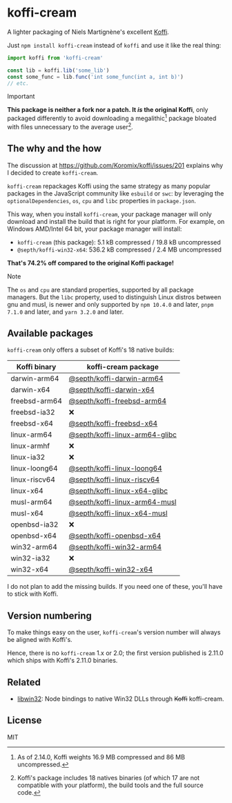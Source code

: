 # koffi-cream
A lighter packaging of Niels Martignène's excellent [Koffi](https://koffi.dev).

Just `npm install koffi-cream` instead of `koffi` and use it like the real thing:

```ts
import koffi from 'koffi-cream'

const lib = koffi.lib('some_lib')
const some_func = lib.func('int some_func(int a, int b)')
// etc.
```

> [!IMPORTANT]
> **This package is neither a fork nor a patch. It *is* the original Koffi**, only packaged differently to avoid downloading a megalithic[^1] package bloated with files unnecessary to the average user[^2].

[^1]: As of 2.14.0, Koffi weights 16.9 MB compressed and 86 MB uncompressed.
[^2]: Koffi's package includes 18 natives binaries (of which 17 are not compatible with your platform), the build tools and the full source code.


## The why and the how
The discussion at https://github.com/Koromix/koffi/issues/201 explains why I decided to create `koffi-cream`.

`koffi-cream` repackages Koffi using the same strategy as many popular packages in the JavaScript community like `esbuild` or `swc`: by leveraging the `optionalDependencies`, `os`, `cpu` and `libc` properties in `package.json`.

This way, when you install `koffi-cream`, your package manager will only download and install the build that is right for your platform. For example, on Windows AMD/Intel 64 bit, your package manager will install:
- `koffi-cream` (this package): 5.1 kB compressed / 19.8 kB uncompressed
- `@septh/koffi-win32-x64`: 536.2 kB compressed / 2.4 MB uncompressed

**That's 74.2% off compared to the original Koffi package!**

> [!NOTE]
> The `os` and `cpu` are standard properties, supported by all package managers. But the `libc` property, used to distinguish Linux distros between gnu and musl, is newer and only supported by `npm 10.4.0` and later, `pnpm 7.1.0` and later, and `yarn 3.2.0` and later.


## Available packages
`koffi-cream` only offers a subset of Koffi's 18 native builds:

| Koffi binary  | koffi-cream package                                                                        |
|---------------|--------------------------------------------------------------------------------------------|
| darwin-arm64  | [@septh/koffi-darwin-arm64](https://www.npmjs.com/package/@septh/koffi-darwin-arm64)       |
| darwin-x64    | [@septh/koffi-darwin-x64](https://www.npmjs.com/package/@septh/koffi-darwin-x64)           |
| freebsd-arm64 | [@septh/koffi-freebsd-arm64](https://www.npmjs.com/package/@septh/koffi-freebsd-arm64)     |
| freebsd-ia32  | ❌                                                                                        |
| freebsd-x64   | [@septh/koffi-freebsd-x64](https://www.npmjs.com/package/@septh/koffi-freebsd-x64)         |
| linux-arm64   | [@septh/koffi-linux-arm64-glibc](https://www.npmjs.com/package/@septh/koffi-linux-arm64)   |
| linux-armhf   | ❌                                                                                        |
| linux-ia32    | ❌                                                                                        |
| linux-loong64 | [@septh/koffi-linux-loong64](https://www.npmjs.com/package/@septh/koffi-linux-loong64)     |
| linux-riscv64 | [@septh/koffi-linux-riscv64](https://www.npmjs.com/package/@septh/koffi-linux-riscv64)     |
| linux-x64     | [@septh/koffi-linux-x64-glibc](https://www.npmjs.com/package/@septh/koffi-linux-x64-glibc) |
| musl-arm64    | [@septh/koffi-linux-arm64-musl](https://www.npmjs.com/package/@septh/koffi-linux-arm64)    |
| musl-x64      | [@septh/koffi-linux-x64-musl](https://www.npmjs.com/package/@septh/koffi-linux-x64-musl)   |
| openbsd-ia32  | ❌                                                                                        |
| openbsd-x64   | [@septh/koffi-openbsd-x64](https://www.npmjs.com/package/@septh/koffi-openbsd-x64)         |
| win32-arm64   | [@septh/koffi-win32-arm64](https://www.npmjs.com/package/@septh/koffi-win32-arm64)         |
| win32-ia32    | ❌                                                                                        |
| win32-x64     | [@septh/koffi-win32-x64](https://www.npmjs.com/package/@septh/koffi-win32-x64)             |

I do not plan to add the missing builds. If you need one of these, you'll have to stick with Koffi.


## Version numbering
To make things easy on the user, `koffi-cream`'s version number will always be aligned with Koffi's.

Hence, there is no `koffi-cream` 1.x or 2.0; the first version published is 2.11.0 which ships with Koffi's 2.11.0 binaries.


## Related
- [libwin32](https://github.com/Septh/libwin32#readme): Node bindings to native Win32 DLLs through ~~Koffi~~ koffi-cream.


## License
MIT
